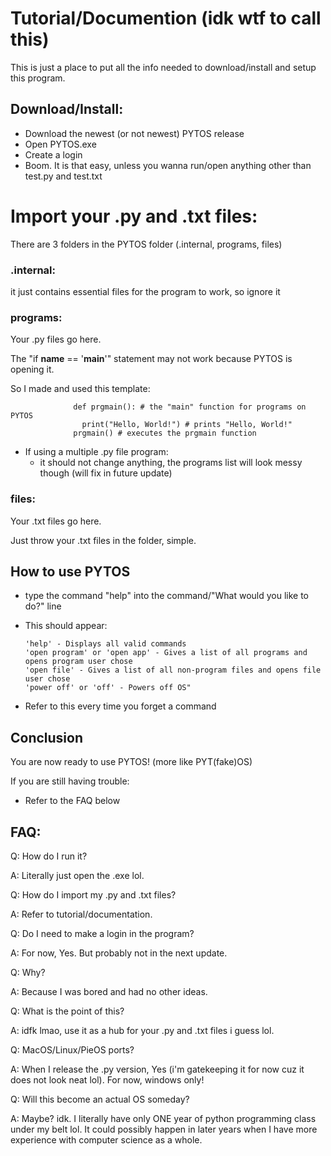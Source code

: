 # Tutorial/Documention (idk wtf to call this)
This is just a place to put all the info needed to download/install and setup this program. 
  ## Download/Install: 
  * Download the newest (or not newest) PYTOS release
  * Open PYTOS.exe
  * Create a login
  * Boom. It is that easy, unless you wanna run/open anything other than test.py and test.txt
  # Import your .py and .txt files:
There are 3 folders in the PYTOS folder (.internal, programs, files)

  ### .internal: 
  it just contains essential files for the program to work, so ignore it
    
  ### programs: 
  Your .py files go here.
  
  The "if __name__ == '__main__'" statement may not work because PYTOS is opening it. 
  
  So I made and used this template:
      
                  def prgmain(): # the "main" function for programs on PYTOS
                    print("Hello, World!") # prints "Hello, World!"
                  prgmain() # executes the prgmain function
                  
  * If using a multiple .py file program:
    * it should not change anything, the programs list will look messy though (will fix in future update)
    
  ### files: 
  Your .txt files go here.
  
  Just throw your .txt files in the folder, simple.        


  ## How to use PYTOS
  * type the command "help" into the command/"What would you like to do?" line
  * This should appear: 

        'help' - Displays all valid commands
        'open program' or 'open app' - Gives a list of all programs and opens program user chose
        'open file' - Gives a list of all non-program files and opens file user chose
        'power off' or 'off' - Powers off OS"
  
  * Refer to this every time you forget a command

## Conclusion
You are now ready to use PYTOS! (more like PYT(fake)OS)

If you are still having trouble:
  * Refer to the FAQ below

## FAQ:
Q: How do I run it?

A: Literally just open the .exe lol.

Q: How do I import my .py and .txt files?

A: Refer to tutorial/documentation.

Q: Do I need to make a login in the program?

A: For now, Yes. But probably not in the next update.

Q: Why?

A: Because I was bored and had no other ideas.

Q: What is the point of this?

A: idfk lmao, use it as a hub for your .py and .txt files i guess lol.

Q: MacOS/Linux/PieOS ports?

A: When I release the .py version, Yes (i'm gatekeeping it for now cuz it does not look neat lol). For now, windows only!

Q: Will this become an actual OS someday?

A: Maybe? idk. I literally have only ONE year of python programming class under my belt lol. It could possibly happen in later years when I have more experience with computer science as a whole.

  
          


    
    
